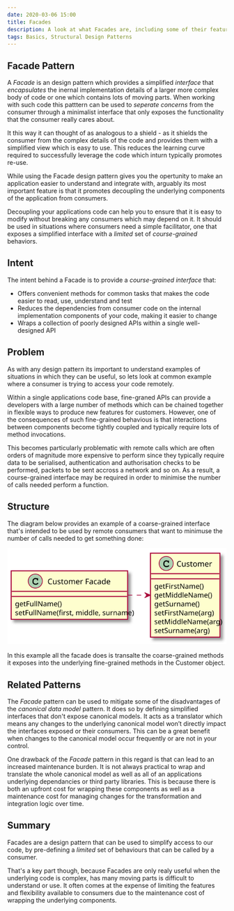 ```yaml
---
date: 2020-03-06 15:00
title: Facades
description: A look at what Facades are, including some of their features and examples of situations in which they can be useful.
tags: Basics, Structural Design Patterns
---
```


## Facade Pattern
A *Facade* is an design pattern which provides a simplified *interface* that *encapsulates* the inernal implementation details of a larger more complex body of code or one which contains lots of moving parts. When working with such code this patttern can be used to *seperate concerns* from the consumer through a minimalist interface that only exposes the functionality that the consumer really cares about. 

It this way it can thought of as analogous to a shield - as it shields the consumer from the complex details of the code and provides them with a simplified view which is easy to use. This reduces the learning curve required to successfully leverage the code which inturn typically promotes re-use.

While using the Facade design pattern gives you the opertunity to make an application easier to understand and integrate with, arguably its most important feature is that it promotes decoupling the underlying components of the application from consumers. 

Decoupling your applications code can help you to ensure that it is easy to modify without breaking any consumers which may depend on it. It should be used in situations where consumers need a simple facilitator, one that exposes a simplified interface with a *limited* set of *course-grained* behaviors.

## Intent
The intent behind a Facade is to provide a *course-grained interface* that:

* Offers convenient methods for common tasks that makes the code easier to read, use, understand and test
* Reduces the dependencies from consumer code on the internal implementation components of your code, making it easier to change
* Wraps a collection of poorly designed APIs within a single well-designed API

## Problem
As with any design pattern its important to understand examples of situations in which they can be useful, so lets look at common example where a consumer is trying to access your code remotely.

Within a single applications code base, fine-graned APIs can provide a developers with a large number of methods which can be chained together in flexible ways to produce new features for customers. However, one of the consequences of such fine-grained behavious is that interactions between components become tightly coupled and typically require lots of method invocations. 

This becomes particularly problematic with remote calls which are often orders of magnitude more expensive to perform since they typically require data to be serialised, authentication and authorisation checks to be performed, packets to be sent accross a network and so on. As a result, a course-grained interface may be required in order to minimise the number of calls needed perform a function.

## Structure
The diagram below provides an example of a coarse-grained interface that's intended to be used by remote consumers that want to minimuse the number of calls needed to get something done:

![Facade structure](/images/posts/Facade-structure.svg)

In this example all the facade does is transalte the coarse-grained methods it exposes into the underlying fine-grained methods in the Customer object.

## Related Patterns
The *Facade* pattern can be used to mitigate some of the disadvantages of the *canonical data model* pattern. It does so by defining simplified interfaces that don't expose canonical models. It acts as a translator which means any changes to the underlying canonical model won’t directly impact the interfaces exposed or their consumers. This can be a great benefit when changes to the canonical model occur frequently or are not in your control.

One drawback of the *Facade* pattern in this regard is that can lead to an increased maintenance burden. It is not always practical to wrap and translate the whole canonical model as well as all of an applications underlying dependancies or third party libraries. This is because there is both an upfront cost for wrapping these components as well as a maintenance cost for managing changes for the transformation and integration logic over time.

## Summary
Facades are a design pattern that can be used to simplify access to our code, by pre-defining a *limited* set of behaviours that can be called by a consumer. 

That's a key part though, because Facades are only realy useful when the underlying code is complex, has many moving parts is difficult to understand or use. It often comes at the expense of limiting the features and flexibility available to consumers due to the maintenance cost of wrapping the underlying components.